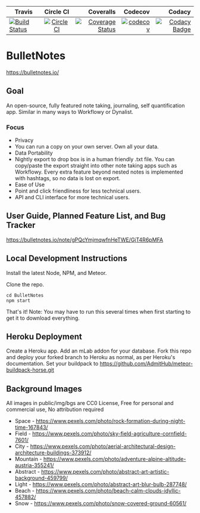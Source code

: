 | Travis                                                                                                                        |                                                                      Circle CI                                            |                                                                                                                                                              Coveralls |                                                                                                                              Codecov | Codacy                                                                                                                                                                                                                                                            |
| ----------------------------------------------------------------------------------------------------------------------------- | :-----------------------------------------------------------------------------------------------------------------------: | ---------------------------------------------------------------------------------------------------------------------------------------------------------------------: | -----------------------------------------------------------------------------------------------------------------------------------: |  ---------------------------------------------------------------------------------------------------------------------------------------------------------------------------------------------------------------------------------------------------------------: |
| [![Build Status](https://travis-ci.org/NickBusey/BulletNotes.svg?branch=master)](https://travis-ci.org/NickBusey/BulletNotes) | [![CircleCI](https://circleci.com/gh/NickBusey/BulletNotes.svg?style=svg)](https://circleci.com/gh/NickBusey/BulletNotes) | [![Coverage Status](https://coveralls.io/repos/github/NickBusey/BulletNotes/badge.svg?branch=master)](https://coveralls.io/github/NickBusey/BulletNotes?branch=master) | [![codecov](https://codecov.io/gh/NickBusey/BulletNotes/branch/master/graph/badge.svg)](https://codecov.io/gh/NickBusey/BulletNotes) | [![Codacy Badge](https://api.codacy.com/project/badge/Grade/8e7f3a2a82e74c5ebddc3253e89d09fd)](https://www.codacy.com/app/NickBusey/BulletNotes?utm_source=github.com&amp;utm_medium=referral&amp;utm_content=NickBusey/BulletNotes&amp;utm_campaign=Badge_Grade) |

# BulletNotes

https://bulletnotes.io/

## Goal

An open-source, fully featured note taking, journaling, self quantification app. Similar in many ways to Workflowy or Dynalist.

### Focus

* Privacy
 * You can run a copy on your own server. Own all your data.
* Data Portability
 * Nightly export to drop box is in a human friendly .txt file. You can copy/paste the export straight into other note taking apps such as Workflowy. Every extra feature beyond nested notes is implemented with hashtags, so no data is lost on export.
* Ease of Use
 * Point and click friendliness for less technical users.
 * API and CLI interface for more technical users.

## User Guide, Planned Feature List, and Bug Tracker

https://bulletnotes.io/note/gPQcYmjmqwfnHeTWE/GjT4R6pMFA

## Local Development Instructions

Install the latest Node, NPM, and Meteor.

Clone the repo.

```
cd BulletNotes
npm start
```

That's it! Note: You may have to run this several times when first starting to get it to download everything.

## Heroku Deployment

Create a Heroku app. Add an mLab addon for your database. Fork this repo and deploy your forked branch to Heroku as normal, as per Heroku's documentation. Set your buildpack to https://github.com/AdmitHub/meteor-buildpack-horse.git

## Background Images

All images in public/img/bgs are CC0 License, Free for personal and commercial use, No attribution required

* Space - https://www.pexels.com/photo/rock-formation-during-night-time-167843/
* Field - https://www.pexels.com/photo/sky-field-agriculture-cornfield-7601/
* City - https://www.pexels.com/photo/aerial-architectural-design-architecture-buildings-373912/
* Mountain - https://www.pexels.com/photo/adventure-alpine-altitude-austria-355241/
* Abstract - https://www.pexels.com/photo/abstract-art-artistic-background-459799/
* Light - https://www.pexels.com/photo/abstract-art-blur-bulb-287748/
* Beach - https://www.pexels.com/photo/beach-calm-clouds-idyllic-457882/
* Snow - https://www.pexels.com/photo/snow-covered-ground-60561/
